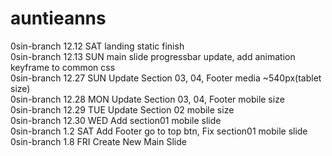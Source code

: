 # auntieanns

0sin-branch 12.12 SAT landing static finish <br>
0sin-branch 12.13 SUN main slide progressbar update, add animation keyframe to common css <br>
0sin-branch 12.27 SUN Update Section 03, 04, Footer media ~540px(tablet size)<br>
0sin-branch 12.28 MON Update Section 03, 04, Footer mobile size<br>
0sin-branch 12.29 TUE Update Section 02 mobile size<br>
0sin-branch 12.30 WED Add section01 mobile slide<br>
0sin-branch 1.2 SAT Add Footer go to top btn, Fix section01 mobile slide<br>
0sin-branch 1.8 FRI Create New Main Slide <br>
